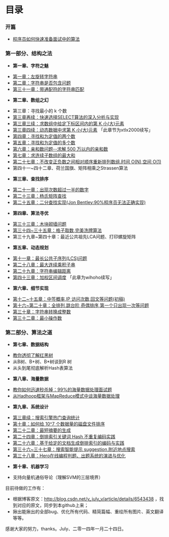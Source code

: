 目录
==============================

### 开篇
* [程序员如何快速准备面试中的算法](00.1.md)


### 第一部分、结构之法
* **第一章、字符之魅**
 - [第一章：左旋转字符串](01.0.md)
 - [第二章：字符串是否包含问题](02.0.md)
 - [第三十一章：带通配符的字符串匹配](31.0.md)
* **第二章、数组之幻**
 - 第三章：寻找最小的 k 个数 
 - [第三章再续：快速选择SELECT算法的深入分析与实现](03.2.md)
 - [第三章三续：求数组中给定下标区间内的第 K 小(大)元素](03.3.md)
 - [第三章四续：动态数据中求第 K 小(大)元素](03.4.md) 「此章节为xtlx2000续写」
 - [第四章：寻找和为定值的两个数](04.0.md)
 - [第五章：寻找和为定值的多个数](05.0.md)
 - [第六章：亲和数问题--求解 500 万以内的亲和数](06.0.md)
 - [第七章：求连续子数组的最大和](07.0.md)
 - [第二十七章：不改变正负数之间相对顺序重新排列数组.时间 O(N),空间 O(1)](27.0.md)
 - 第四十一~四十二章、荷兰国旗、矩阵相乘之Strassen算法
* **第三章、查找排序**
 - [第二十一章：出现次数超过一半的数字](21.0.md)
 - [第二十三章：杨氏矩阵查找](23.0.md)
 - [第二十五章：二分查找实现(Jon Bentley:90%程序员无法正确实现)](25.0.md)
* **第四章、算法寻优**
 - [第三十三章：木块砌墙问题](33.0.md)
 - [第三十四~三十五章：格子取数,完美洗牌算法](34-35.0.md)
 - 第三十九章~第四十章：最近公共祖先LCA问题、打印螺旋矩阵 
* **第五章、动态规划**
 - [第十一章：最长公共子序列(LCS)问题](11.0.md)
 - [第二十八章：最大连续乘积子串](28.0.md)
 - [第二十九章：字符串编辑距离](29.0.md)
 - [第四十三章：加权区间调度](43.0.md)  「此章为wihoho续写」
* **第六章、细节实现**
 - [第十二~十五章：中签概率,IP 访问次数,回文等问题(初稿)](12~15.0.md)
 - [第十六~第二十章：全排列,跳台阶,奇偶排序,第一个只出现一次等问题](16.0~20.0.md)
 - [第三十章：字符串转换成整数](30.0.md)
 - [第三十二章：最小操作数](32.0.md)

### 第二部分、算法之道
* **第七章、数据结构**
 - [教你透彻了解红黑树](07.1.md)
 - 从B树、B+树、B*树谈到R 树
 - 从头到尾彻底解析Hash表算法
* **第八章、海量数据**
 - [教你如何迅速秒杀掉：99%的海量数据处理面试题](08.1.md)
 - [从Hadhoop框架与MapReduce模式中谈海量数据处理](08.2.md)
* **第九章、系统设计**
 - [第三章续：搜索引擎热门查询统计](03.1.md)
 - [第十章：如何给 10^7 个数据量的磁盘文件排序](10.0.md)
 - [第二十二章：最短摘要的生成](22.0.md)
 - [第二十四章：倒排索引关键词 Hash 不重复编码实践](24.0.md)
 - [第二十六章：基于给定的文档生成倒排索引的编码与实践](26.0.md)
 - [第三十六~三十七章：搜索智能提示 suggestion,附近地点搜索](36.0~37.0.md)
 - [第三十八章：Hero在线编程判题、出题系统的演进与优化](38.0.md)
* **第十章、机器学习**
 - 支持向量机通俗导论（理解SVM的三层境界）


目前待做的工作有：
 - 根据博客原文：http://blog.csdn.net/v_july_v/article/details/6543438 ，找到对应的原文，同步到本github上来；
 - 揪出能揪出的全部bug、优化所有代码、精简篇幅、重绘所有图片、英文翻译等等。

感谢大家的努力，thanks。July、二零一四年一月二十四日。
